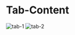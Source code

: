 # Tab-Content
![tab-1](https://github.com/Sina-Darvish/Tab-Content/assets/96956110/2c353e72-7182-4e4e-ae80-3f3679ee47b6)
![tab-2](https://github.com/Sina-Darvish/Tab-Content/assets/96956110/4034b81e-59e9-40f6-a922-7f28810cb3b9)
